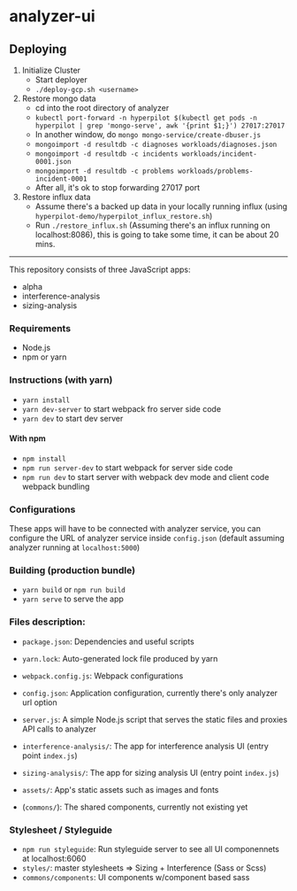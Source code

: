 # analyzer-ui

## Deploying

1. Initialize Cluster
    - Start deployer
    - `./deploy-gcp.sh <username>`
2. Restore mongo data
    - cd into the root directory of analyzer
    - `kubectl port-forward -n hyperpilot $(kubectl get pods -n hyperpilot | grep 'mongo-serve', awk '{print $1;}') 27017:27017`
    - In another window, do `mongo mongo-service/create-dbuser.js`
    - `mongoimport -d resultdb -c diagnoses workloads/diagnoses.json`
    - `mongoimport -d resultdb -c incidents workloads/incident-0001.json`
    - `mongoimport -d resultdb -c problems workloads/problems-incident-0001`
    - After all, it's ok to stop forwarding 27017 port
3. Restore influx data
    - Assume there's a backed up data in your locally running influx (using `hyperpilot-demo/hyperpilot_influx_restore.sh`)
    - Run `./restore_influx.sh` (Assuming there's an influx running on localhost:8086), this is going to take some time, it can be about 20 mins.

---

This repository consists of three JavaScript apps:
- alpha
- interference-analysis
- sizing-analysis

### Requirements
- Node.js
- npm or yarn

### Instructions (with yarn)
- `yarn install`
- `yarn dev-server` to start webpack fro server side code
- `yarn dev` to start dev server

#### With npm
- `npm install`
- `npm run server-dev` to start webpack for server side code
- `npm run dev` to start server with webpack dev mode and client code webpack bundling

### Configurations
These apps will have to be connected with analyzer service, you can configure the URL of analyzer service inside `config.json` (default assuming analyzer running at `localhost:5000`)

### Building (production bundle)
- `yarn build` or `npm run build`
- `yarn serve` to serve the app

### Files description:
- `package.json`: Dependencies and useful scripts
- `yarn.lock`: Auto-generated lock file produced by yarn
- `webpack.config.js`: Webpack configurations
- `config.json`: Application configuration, currently there's only analyzer url option
- `server.js`: A simple Node.js script that serves the static files and proxies API calls to analyzer
- `interference-analysis/`: The app for interference analysis UI (entry point `index.js`)
- `sizing-analysis/`: The app for sizing analysis UI (entry point `index.js`)
- `assets/`: App's static assets such as images and fonts

- (`commons/`): The shared components, currently not existing yet

### Stylesheet / Styleguide
- `npm run styleguide`: Run styleguide server to see all UI componennets at localhost:6060
- `styles/`: master stylesheets => Sizing + Interference (Sass or Scss)
- `commons/components`: UI components w/component based sass
